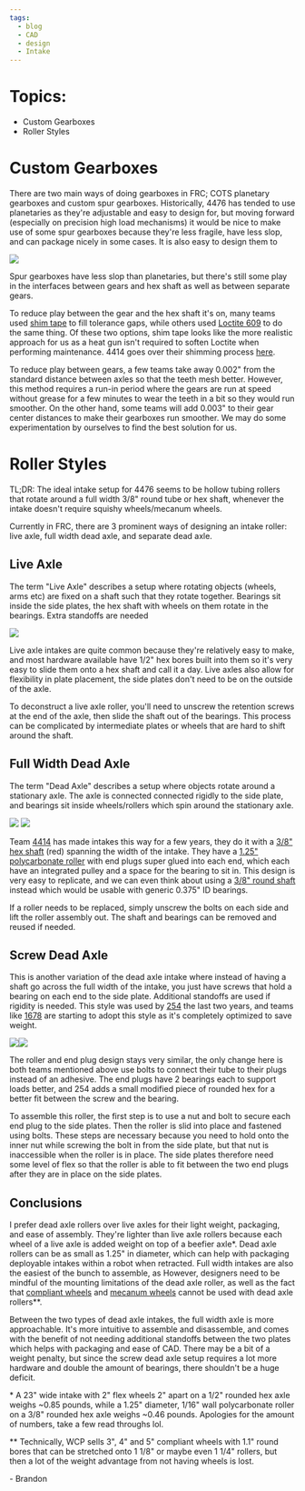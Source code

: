 ```yaml
---
tags:
  - blog
  - CAD
  - design
  - Intake
---
```

# Topics:
- Custom Gearboxes
- Roller Styles
# Custom Gearboxes

There are two main ways of doing gearboxes in FRC; COTS planetary gearboxes and custom spur gearboxes. Historically, 4476 has tended to use planetaries as they're adjustable and easy to design for, but moving forward (especially on precision high load mechanisms) it would be nice to make use of some spur gearboxes because they're less fragile, have less slop, and can package nicely in some cases. It is also easy to design them to 

![](https://i.imgur.com/SWzXn66.png)


Spur gearboxes have less slop than planetaries, but there's still some play in the interfaces between gears and hex shaft as well as between separate gears.

To reduce play between the gear and the hex shaft it's on, many teams used [shim tape](https://www.mcmaster.com/1143N23/) to fill tolerance gaps, while others used [Loctite 609](https://www.henkel-adhesives.com/ca/en/product/retaining-compounds/loctite_6090.html) to do the same thing. Of these two options, shim tape looks like the more realistic approach for us as a heat gun isn't required to soften Loctite when performing maintenance. 4414 goes over their shimming process [here](https://www.chiefdelphi.com/t/team-4414-hightide-2023-robot-tsunami/428584/231?u=bdon).

To reduce play between gears, a few teams take away 0.002" from the standard distance between axles so that the teeth mesh better. However, this method requires a run-in period where the gears are run at speed without grease for a few minutes to wear the teeth in a bit so they would run smoother. On the other hand, some teams will add 0.003" to their gear center distances to make their gearboxes run smoother. We may do some experimentation by ourselves to find the best solution for us.
# Roller Styles

TL;DR: The ideal intake setup for 4476 seems to be hollow tubing rollers that rotate around a full width 3/8" round tube or hex shaft, whenever the intake doesn't require squishy wheels/mecanum wheels.

Currently in FRC, there are 3 prominent ways of designing an intake roller: live axle, full width dead axle, and separate dead axle. 
## Live Axle

The term "Live Axle" describes a setup where rotating objects (wheels, arms etc) are fixed on a shaft such that they rotate together. Bearings sit inside the side plates, the hex shaft with wheels on them rotate in the bearings. Extra standoffs are needed

![](https://i.imgur.com/sN3es2A.png)

Live axle intakes are quite common because they're relatively easy to make, and most hardware available have 1/2" hex bores built into them so it's very easy to slide them onto a hex shaft and call it a day. Live axles also allow for flexibility in plate placement, the side plates don't need to be on the outside of the axle.

To deconstruct a live axle roller, you'll need to unscrew the retention screws at the end of the axle, then slide the shaft out of the bearings. This process can be complicated by intermediate plates or wheels that are hard to shift around the shaft.
## Full Width Dead Axle

The term "Dead Axle" describes a setup where objects rotate around a stationary axle. The axle is connected connected rigidly to the side plate, and bearings sit inside wheels/rollers which spin around the stationary axle.

![](https://i.imgur.com/2kms0Id.png)
![](https://i.imgur.com/PC4xvNn.png)

Team [4414](https://www.chiefdelphi.com/t/team-4414-hightide-2023-robot-tsunami/428584/222?u=bdon) has made intakes this way for a few years, they do it with a [3/8" hex shaft](https://revrobotics.ca/rev-21-2076/) (red) spanning the width of the intake. They have a [1.25" polycarbonate roller](https://wcproducts.com/products/versarollers) with end plugs super glued into each end, which each have an integrated pulley and a space for the bearing to sit in. This design is very easy to replicate, and we can even think about using a [3/8" round shaft](https://wcproducts.com/products/shaft-stock) instead which would be usable with generic 0.375" ID bearings.

If a roller needs to be replaced, simply unscrew the bolts on each side and lift the roller assembly out. The shaft and bearings can be removed and reused if needed.
## Screw Dead Axle

This is another variation of the dead axle intake where instead of having a shaft go across the full width of the intake, you just have screws that hold a bearing on each end to the side plate. Additional standoffs are used if rigidity is needed. This style was used by [254](https://www.chiefdelphi.com/t/how-do-these-254-mechanisms-work-bearing-retention/409093/9?u=bdon) the last two years, and teams like [1678](https://www.chiefdelphi.com/t/1678-citrus-circuits-2023-cad-and-code-release/437632/30?u=bdon) are starting to adopt this style as it's completely optimized to save weight.

![](https://i.imgur.com/qtSv3nO.png)![](https://i.imgur.com/AyLOLMW.png)

The roller and end plug design stays very similar, the only change here is both teams mentioned above use bolts to connect their tube to their plugs instead of an adhesive. The end plugs have 2 bearings each to support loads better, and 254 adds a small modified piece of rounded hex for a better fit between the screw and the bearing.

To assemble this roller, the first step is to use a nut and bolt to secure each end plug to the side plates. Then the roller is slid into place and fastened using bolts. These steps are necessary because you need to hold onto the inner nut while screwing the bolt in from the side plate, but that nut is inaccessible when the roller is in place. The side plates therefore need some level of flex so that the roller is able to fit between the two end plugs after they are in place on the side plates.
## Conclusions

I prefer dead axle rollers over live axles for their light weight, packaging, and ease of assembly. They're lighter than live axle rollers because each wheel of a live axle is added weight on top of a beefier axle*. Dead axle rollers can be as small as 1.25" in diameter, which can help with packaging deployable intakes within a robot when retracted. Full width intakes are also the easiest of the bunch to assemble, as  However, designers need to be mindful of the mounting limitations of the dead axle roller, as well as the fact that [compliant wheels](https://www.andymark.com/products/4-in-compliant-wheels-options?via=Z2lkOi8vYW5keW1hcmsvV29ya2FyZWE6OkNhdGFsb2c6OkNhdGVnb3J5LzVhZjhlMjgzYmM2ZjZkNWUzNmYyMzk2YQ) and [mecanum wheels](https://wcproducts.com/products/mecanum-wheels) cannot be used with dead axle rollers**.

Between the two types of dead axle intakes, the full width axle is more approachable. It's more intuitive to assemble and disassemble, and comes with the benefit of not needing additional standoffs between the two plates which helps with packaging and ease of CAD. There may be a bit of a weight penalty, but since the screw dead axle setup requires a lot more hardware and double the amount of bearings, there shouldn't be a huge deficit.

\* A 23" wide intake with 2" flex wheels 2" apart on a 1/2" rounded hex axle weighs ~0.85 pounds, while a 1.25" diameter, 1/16" wall polycarbonate roller on a 3/8" rounded hex axle weighs ~0.46 pounds. Apologies for the amount of numbers, take a few read throughs lol.

** Technically, WCP sells 3", 4" and 5" compliant wheels with 1.1" round bores that can be stretched onto 1 1/8" or maybe even 1 1/4" rollers, but then a lot of the weight advantage from not having wheels is lost.

\- Brandon